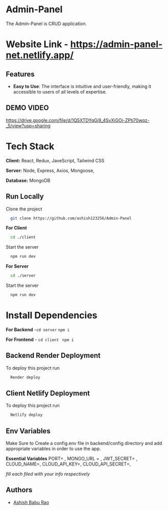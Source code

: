 
# Admin-Panel 

The Admin-Panel is CRUD application.

# Website Link - https://admin-panel-net.netlify.app/


## Features

- **Easy to Use**: The interface is intuitive and user-friendly, making it accessible to users of all levels of expertise.


## DEMO VIDEO
https://drive.google.com/file/d/1Q5XTDYqGj9_4SvXiGOi-ZPti70wqz-_5/view?usp=sharing

# Tech Stack

**Client:** React, Redux, JaveScript, Tailwind CSS

**Server:** Node, Express, Axios, Mongoose, 

**Database:** MongoDB


## Run Locally

Clone the project

```bash
  git clone https://github.com/ashish123256/Admin-Panel
```

**For Client**
```bash
  cd ./client
```
Start the server

```bash
  npm run dev
```
**For Server**
```bash
  cd ./server
```
Start the server

```bash
  npm run dev
```


# Install Dependencies

**For Backend** -`cd server` `npm i`

**For Frontend** - `cd client` ` npm i`


## Backend Render Deployment

To deploy this project run

```bash
  Render deploy
```

## Client Netlify Deployment

To deploy this project run

```bash
  Netlify deploy
```

## Env Variables

Make Sure to Create a config.env file in backend/config directory and add appropriate variables in order to use the app.

**Essential Variables**
PORT=
,
MONGO_URL =
,
JWT_SECRET=
,
CLOUD_NAME=,
CLOUD_API_KEY=,
CLOUD_API_SECRET=,



_fill each filed with your info respectively_



## Authors

- [Ashish Babu Rao](https://github.com/ashish123256)


